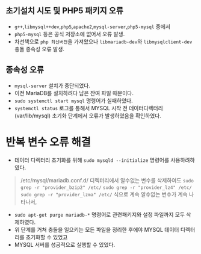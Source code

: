 ## 초기설치 시도 및 PHP5 패키지 오류
- `g++`,`libmysql++dev`,`php5`,`apache2`,`mysql-server`,`php5-mysql` 중에서
- `php5-mysql` 등은 공식 저장소에 없어서 오류 발생.
- 차선책으로 `php 최신버전`을 가져왔으나 `libmariadb-dev`와 `libmysqlclient-dev` 충돌 종속성 오류 발생.

## 종속성 오류
- `mysql-server` 설치가 중단되었다.
- 이전 MariaDB를 설치하려다 남은 잔여 파일 때문이다.
- `sudo systemctl start mysql` 명령어가 실패하였다.
- `systemctl status` 로그를 통해서 MYSQL 시작 전 데이터디렉터리(var/lib/mysql) 초기화 단계에서 오류가 발생하였음을 확인하였다.

# 반복 변수 오류 해결
- 데이터 디렉터리 초기화를 위해 `sudo mysqld --initialize` 명령어를 사용하려하였다.
> /etc/mysql/mariadb.conf.d/ 디렉터리에서 알수없는 변수를 삭제하여도
> `sudo grep -r "provider_bzip2" /etc/`
> `sudo grep -r "provider_lz4" /etc/`
> `sudo grep -r "provider_lzma" /etc/` 식으로 계속 알수없는 변수가 계속 나타나서,
- `sudo apt-get purge mariadb-*` 명령어로 관련패키지와 설정 파일까지 모두 삭제하였다.
- 위 단계를 거쳐 충돌을 일으키는 모든 파일을 정리한 후에야 MYSQL 데이터 디렉터리를 초기화할 수 있었고
- MYSQL 서버를 성공적으로 실행할 수 있었다.
